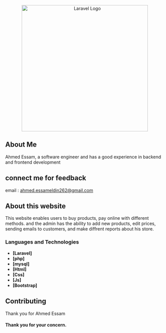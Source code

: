 <p align="center"><a href="https://laravel.com" target="_blank"><img src="https://raw.githubusercontent.com/laravel/art/master/logo-lockup/5%20SVG/2%20CMYK/1%20Full%20Color/laravel-logolockup-cmyk-red.svg" width="400" alt="Laravel Logo"></a></p>

<p align="center">


## About Me

Ahmed Essam, a software engineer and has a good experience in backend and frontend development


## connect me for feedback

email :  ahmed.essameldin262@gmail.com


## About this website
This website enables users to buy products, pay online with different methods.
and the admin has the ability to add new products, edit prices, sending emails to customers, and make diffrent reports about his store. 


### Languages and Technologies

- **[Laravel]**
- **[php]**
- **[mysql]**
- **[Html]**
- **[Css]**
- **[Js]**
- **[Bootstrap]**


## Contributing

Thank you for Ahmed Essam

#### Thank you for your concern.

